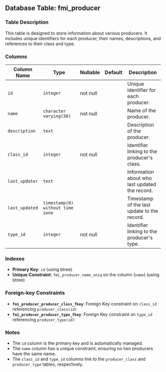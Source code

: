 ## Database Table: fmi_producer

### Table Description
This table is designed to store information about various producers. It includes unique identifiers for each producer, their names, descriptions, and references to their class and type.

### Columns
| Column Name   | Type                                  | Nullable | Default | Description                                       |
| ------------- | ------------------------------------- | -------- | ------- | ------------------------------------------------- |
| `id`          | `integer`                             | not null |         | Unique identifier for each producer.              |
| `name`        | `character varying(50)`               | not null |         | Name of the producer.                             |
| `description` | `text`                                |          |         | Description of the producer.                      |
| `class_id`    | `integer`                             | not null |         | Identifier linking to the producer's class.       |
| `last_updater`| `text`                                |          |         | Information about who last updated the record.    |
| `last_updated`| `timestamp(0) without time zone`      |          |         | Timestamp of the last update to the record.       |
| `type_id`     | `integer`                             | not null |         | Identifier linking to the producer's type.        |

### Indexes
- **Primary Key**: `id` (using btree)
- **Unique Constraint**: `fmi_producer_name_uniq` on the column (`name`) (using btree)

### Foreign-key Constraints
- **`fmi_producer_producer_class_fkey`**: Foreign Key constraint on `class_id` referencing `producer_class(id)`
- **`fmi_producer_producer_type_fkey`**: Foreign Key constraint on `type_id` referencing `producer_type(id)`

### Notes
- The `id` column is the primary key and is automatically managed.
- The `name` column has a unique constraint, ensuring no two producers have the same name.
- The `class_id` and `type_id` columns link to the `producer_class` and `producer_type` tables, respectively.


